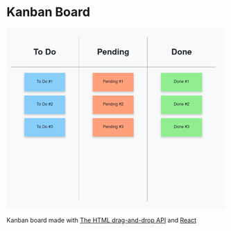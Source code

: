 # Kanban Board

![](images/icon.png)

Kanban board made with [The HTML drag-and-drop API](https://developer.mozilla.org/en-US/docs/Web/API/HTML_Drag_and_Drop_API) and [React](https://reactjs.org/)
